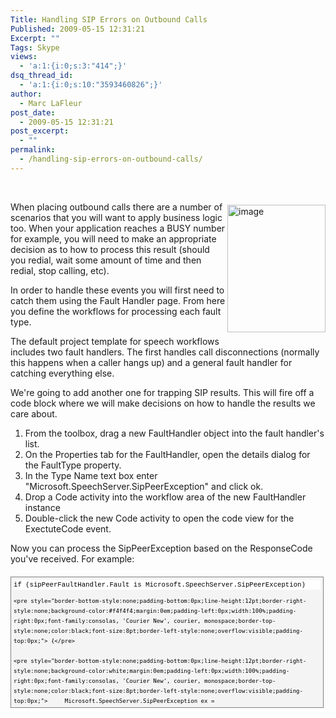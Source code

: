 ```yaml
---
Title: Handling SIP Errors on Outbound Calls
Published: 2009-05-15 12:31:21
Excerpt: ""
Tags: Skype
views:
  - 'a:1:{i:0;s:3:"414";}'
dsq_thread_id:
  - 'a:1:{i:0;s:10:"3593460826";}'
author:
  - Marc LaFleur
post_date:
  - 2009-05-15 12:31:21
post_excerpt:
  - ""
permalink:
  - /handling-sip-errors-on-outbound-calls/
---
```

<p>&#160;</p>  <p><a href="http://www.massivescale.com/blog_files/HandlingTelephonyErrorsonOutboundCalls_B83B/image.png" target="_blank"><img style="border-right-width:0px;margin:5px 0px 10px;display:inline;border-top-width:0px;border-bottom-width:0px;border-left-width:0px;" title="image" border="0" alt="image" align="right" src="http://www.massivescale.com/blog_files/HandlingTelephonyErrorsonOutboundCalls_B83B/image_thumb.png" width="157" height="204" /></a>When placing outbound calls there are a number of scenarios that you will want to apply business logic too. When your application reaches a BUSY number for example, you will need to make an appropriate decision as to how to process this result (should you redial, wait some amount of time and then redial, stop calling, etc). </p>  <p>In order to handle these events you will first need to catch them using the Fault Handler page. From here you define the workflows for processing each fault type.</p>  <p>The default project template for speech workflows includes two fault handlers. The first handles call disconnections (normally this happens when a caller hangs up) and a general fault handler for catching everything else.</p>  <p>We're going to add another one for trapping SIP results. This will fire off a code block where we will make decisions on how to handle the results we care about.&#160; </p>  <ol>   <li>From the toolbox, drag a new FaultHandler object into the fault handler's list. </li>    <li>On the Properties tab for the FaultHandler, open the details dialog for the FaultType property. </li>    <li>In the Type Name text box enter "Microsoft.SpeechServer.SipPeerException" and click ok. </li>    <li>Drop a Code activity into the workflow area of the new FaultHandler instance </li>    <li>Double-click the new Code activity to open the code view for the ExectuteCode event. </li> </ol>  <p>Now you can process the SipPeerException based on the ResponseCode you've received. For example:</p>  <div style="border-bottom:gray 1px solid;border-left:gray 1px solid;padding-bottom:4px;line-height:12pt;background-color:#f4f4f4;margin:20px 0px 10px;padding-left:4px;width:97.5%;padding-right:4px;font-family:consolas, 'Courier New', courier, monospace;max-height:200px;font-size:8pt;overflow:auto;border-top:gray 1px solid;cursor:text;border-right:gray 1px solid;padding-top:4px;">   <div style="border-bottom-style:none;padding-bottom:0px;line-height:12pt;border-right-style:none;background-color:#f4f4f4;padding-left:0px;width:100%;padding-right:0px;font-family:consolas, 'Courier New', courier, monospace;border-top-style:none;color:black;font-size:8pt;border-left-style:none;overflow:visible;padding-top:0px;">     <pre style="border-bottom-style:none;padding-bottom:0px;line-height:12pt;border-right-style:none;background-color:white;margin:0em;padding-left:0px;width:100%;padding-right:0px;font-family:consolas, 'Courier New', courier, monospace;border-top-style:none;color:black;font-size:8pt;border-left-style:none;overflow:visible;padding-top:0px;">if (sipPeerFaultHandler.Fault is Microsoft.SpeechServer.SipPeerException)</pre>

    <pre style="border-bottom-style:none;padding-bottom:0px;line-height:12pt;border-right-style:none;background-color:#f4f4f4;margin:0em;padding-left:0px;width:100%;padding-right:0px;font-family:consolas, 'Courier New', courier, monospace;border-top-style:none;color:black;font-size:8pt;border-left-style:none;overflow:visible;padding-top:0px;"> {</pre>

    <pre style="border-bottom-style:none;padding-bottom:0px;line-height:12pt;border-right-style:none;background-color:white;margin:0em;padding-left:0px;width:100%;padding-right:0px;font-family:consolas, 'Courier New', courier, monospace;border-top-style:none;color:black;font-size:8pt;border-left-style:none;overflow:visible;padding-top:0px;">     Microsoft.SpeechServer.SipPeerException ex = (Microsoft.SpeechServer.SipPeerException)sipPeerFaultHandler.Fault;</pre>

    <pre style="border-bottom-style:none;padding-bottom:0px;line-height:12pt;border-right-style:none;background-color:#f4f4f4;margin:0em;padding-left:0px;width:100%;padding-right:0px;font-family:consolas, 'Courier New', courier, monospace;border-top-style:none;color:black;font-size:8pt;border-left-style:none;overflow:visible;padding-top:0px;">     switch (sipException.ResponseCode)</pre>

    <pre style="border-bottom-style:none;padding-bottom:0px;line-height:12pt;border-right-style:none;background-color:white;margin:0em;padding-left:0px;width:100%;padding-right:0px;font-family:consolas, 'Courier New', courier, monospace;border-top-style:none;color:black;font-size:8pt;border-left-style:none;overflow:visible;padding-top:0px;">     {</pre>

    <pre style="border-bottom-style:none;padding-bottom:0px;line-height:12pt;border-right-style:none;background-color:#f4f4f4;margin:0em;padding-left:0px;width:100%;padding-right:0px;font-family:consolas, 'Courier New', courier, monospace;border-top-style:none;color:black;font-size:8pt;border-left-style:none;overflow:visible;padding-top:0px;">         case 486: // Decline with Busy Here</pre>

    <pre style="border-bottom-style:none;padding-bottom:0px;line-height:12pt;border-right-style:none;background-color:white;margin:0em;padding-left:0px;width:100%;padding-right:0px;font-family:consolas, 'Courier New', courier, monospace;border-top-style:none;color:black;font-size:8pt;border-left-style:none;overflow:visible;padding-top:0px;">         case 600: // Decline with Busy everywhere</pre>

    <pre style="border-bottom-style:none;padding-bottom:0px;line-height:12pt;border-right-style:none;background-color:#f4f4f4;margin:0em;padding-left:0px;width:100%;padding-right:0px;font-family:consolas, 'Courier New', courier, monospace;border-top-style:none;color:black;font-size:8pt;border-left-style:none;overflow:visible;padding-top:0px;">             /*</pre>

    <pre style="border-bottom-style:none;padding-bottom:0px;line-height:12pt;border-right-style:none;background-color:white;margin:0em;padding-left:0px;width:100%;padding-right:0px;font-family:consolas, 'Courier New', courier, monospace;border-top-style:none;color:black;font-size:8pt;border-left-style:none;overflow:visible;padding-top:0px;">              * </pre>

    <pre style="border-bottom-style:none;padding-bottom:0px;line-height:12pt;border-right-style:none;background-color:#f4f4f4;margin:0em;padding-left:0px;width:100%;padding-right:0px;font-family:consolas, 'Courier New', courier, monospace;border-top-style:none;color:black;font-size:8pt;border-left-style:none;overflow:visible;padding-top:0px;">              *  Handle your busy case here</pre>

    <pre style="border-bottom-style:none;padding-bottom:0px;line-height:12pt;border-right-style:none;background-color:white;margin:0em;padding-left:0px;width:100%;padding-right:0px;font-family:consolas, 'Courier New', courier, monospace;border-top-style:none;color:black;font-size:8pt;border-left-style:none;overflow:visible;padding-top:0px;">              * </pre>

    <pre style="border-bottom-style:none;padding-bottom:0px;line-height:12pt;border-right-style:none;background-color:#f4f4f4;margin:0em;padding-left:0px;width:100%;padding-right:0px;font-family:consolas, 'Courier New', courier, monospace;border-top-style:none;color:black;font-size:8pt;border-left-style:none;overflow:visible;padding-top:0px;">              */</pre>

    <pre style="border-bottom-style:none;padding-bottom:0px;line-height:12pt;border-right-style:none;background-color:white;margin:0em;padding-left:0px;width:100%;padding-right:0px;font-family:consolas, 'Courier New', courier, monospace;border-top-style:none;color:black;font-size:8pt;border-left-style:none;overflow:visible;padding-top:0px;">             break;</pre>

    <pre style="border-bottom-style:none;padding-bottom:0px;line-height:12pt;border-right-style:none;background-color:#f4f4f4;margin:0em;padding-left:0px;width:100%;padding-right:0px;font-family:consolas, 'Courier New', courier, monospace;border-top-style:none;color:black;font-size:8pt;border-left-style:none;overflow:visible;padding-top:0px;">&#160;</pre>

    <pre style="border-bottom-style:none;padding-bottom:0px;line-height:12pt;border-right-style:none;background-color:white;margin:0em;padding-left:0px;width:100%;padding-right:0px;font-family:consolas, 'Courier New', courier, monospace;border-top-style:none;color:black;font-size:8pt;border-left-style:none;overflow:visible;padding-top:0px;">         case 480: // Temporarily unavailable</pre>

    <pre style="border-bottom-style:none;padding-bottom:0px;line-height:12pt;border-right-style:none;background-color:#f4f4f4;margin:0em;padding-left:0px;width:100%;padding-right:0px;font-family:consolas, 'Courier New', courier, monospace;border-top-style:none;color:black;font-size:8pt;border-left-style:none;overflow:visible;padding-top:0px;">         case 503: // Service Unavailable</pre>

    <pre style="border-bottom-style:none;padding-bottom:0px;line-height:12pt;border-right-style:none;background-color:white;margin:0em;padding-left:0px;width:100%;padding-right:0px;font-family:consolas, 'Courier New', courier, monospace;border-top-style:none;color:black;font-size:8pt;border-left-style:none;overflow:visible;padding-top:0px;">         case 603: // Decline</pre>

    <pre style="border-bottom-style:none;padding-bottom:0px;line-height:12pt;border-right-style:none;background-color:#f4f4f4;margin:0em;padding-left:0px;width:100%;padding-right:0px;font-family:consolas, 'Courier New', courier, monospace;border-top-style:none;color:black;font-size:8pt;border-left-style:none;overflow:visible;padding-top:0px;">         case 408: // Request Timeout</pre>

    <pre style="border-bottom-style:none;padding-bottom:0px;line-height:12pt;border-right-style:none;background-color:white;margin:0em;padding-left:0px;width:100%;padding-right:0px;font-family:consolas, 'Courier New', courier, monospace;border-top-style:none;color:black;font-size:8pt;border-left-style:none;overflow:visible;padding-top:0px;">         case 504: // Gateway Timeout</pre>

    <pre style="border-bottom-style:none;padding-bottom:0px;line-height:12pt;border-right-style:none;background-color:#f4f4f4;margin:0em;padding-left:0px;width:100%;padding-right:0px;font-family:consolas, 'Courier New', courier, monospace;border-top-style:none;color:black;font-size:8pt;border-left-style:none;overflow:visible;padding-top:0px;">         case 404: // Not Found</pre>

    <pre style="border-bottom-style:none;padding-bottom:0px;line-height:12pt;border-right-style:none;background-color:white;margin:0em;padding-left:0px;width:100%;padding-right:0px;font-family:consolas, 'Courier New', courier, monospace;border-top-style:none;color:black;font-size:8pt;border-left-style:none;overflow:visible;padding-top:0px;">         case 484: // Address Incomplete                 </pre>

    <pre style="border-bottom-style:none;padding-bottom:0px;line-height:12pt;border-right-style:none;background-color:#f4f4f4;margin:0em;padding-left:0px;width:100%;padding-right:0px;font-family:consolas, 'Courier New', courier, monospace;border-top-style:none;color:black;font-size:8pt;border-left-style:none;overflow:visible;padding-top:0px;">         case 604: // Does Not Exist Anywhere</pre>

    <pre style="border-bottom-style:none;padding-bottom:0px;line-height:12pt;border-right-style:none;background-color:white;margin:0em;padding-left:0px;width:100%;padding-right:0px;font-family:consolas, 'Courier New', courier, monospace;border-top-style:none;color:black;font-size:8pt;border-left-style:none;overflow:visible;padding-top:0px;">         case 485: // Ambiguous</pre>

    <pre style="border-bottom-style:none;padding-bottom:0px;line-height:12pt;border-right-style:none;background-color:#f4f4f4;margin:0em;padding-left:0px;width:100%;padding-right:0px;font-family:consolas, 'Courier New', courier, monospace;border-top-style:none;color:black;font-size:8pt;border-left-style:none;overflow:visible;padding-top:0px;">         case 410: // Gone</pre>

    <pre style="border-bottom-style:none;padding-bottom:0px;line-height:12pt;border-right-style:none;background-color:white;margin:0em;padding-left:0px;width:100%;padding-right:0px;font-family:consolas, 'Courier New', courier, monospace;border-top-style:none;color:black;font-size:8pt;border-left-style:none;overflow:visible;padding-top:0px;">         default:</pre>

    <pre style="border-bottom-style:none;padding-bottom:0px;line-height:12pt;border-right-style:none;background-color:#f4f4f4;margin:0em;padding-left:0px;width:100%;padding-right:0px;font-family:consolas, 'Courier New', courier, monospace;border-top-style:none;color:black;font-size:8pt;border-left-style:none;overflow:visible;padding-top:0px;">             break;</pre>

    <pre style="border-bottom-style:none;padding-bottom:0px;line-height:12pt;border-right-style:none;background-color:white;margin:0em;padding-left:0px;width:100%;padding-right:0px;font-family:consolas, 'Courier New', courier, monospace;border-top-style:none;color:black;font-size:8pt;border-left-style:none;overflow:visible;padding-top:0px;">     }</pre>

    <pre style="border-bottom-style:none;padding-bottom:0px;line-height:12pt;border-right-style:none;background-color:#f4f4f4;margin:0em;padding-left:0px;width:100%;padding-right:0px;font-family:consolas, 'Courier New', courier, monospace;border-top-style:none;color:black;font-size:8pt;border-left-style:none;overflow:visible;padding-top:0px;"> }</pre>
  </div>
</div><img src="http://gotspeech.net/aggbug.aspx?PostID=8799" width="1" height="1"/>